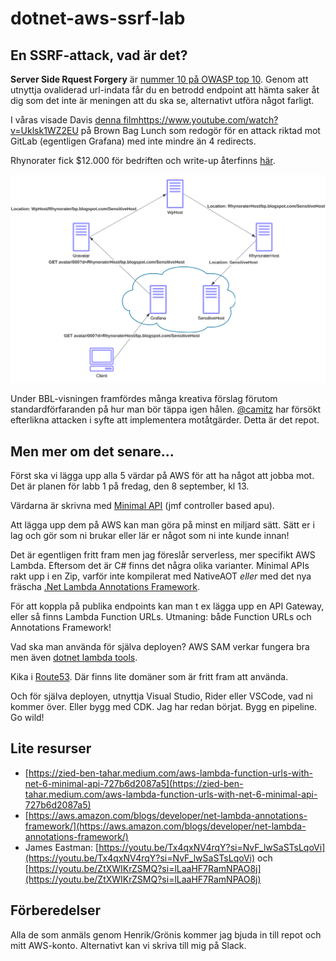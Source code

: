 # dotnet-aws-ssrf-lab
## En SSRF-attack, vad är det? 

**Server Side Rquest Forgery** är [nummer 10 på OWASP top 10](https://owasp.org/Top10/A10_2021-Server-Side_Request_Forgery_%28SSRF%29/). Genom att utnyttja ovaliderad url-indata får du en betrodd endpoint att hämta saker åt dig som det inte är meningen att du ska se, alternativt utföra något farligt. 

I våras visade Davis [denna film](https://www.youtube.com/watch?v=Uklsk1WZ2EU)https://www.youtube.com/watch?v=Uklsk1WZ2EU på Brown Bag Lunch som redogör för en attack riktad mot GitLab (egentligen Grafana) med inte mindre än 4 redirects. 

Rhynorater fick $12.000 för bedriften och write-up återfinns [här](https://rhynorater.github.io/CVE-2020-13379-Write-Up). 


<img src="grafana-exploit.svg" width="900"/>

Under BBL-visningen framfördes många kreativa förslag förutom standardförfaranden på hur man bör täppa igen hålen. [@camitz](https://github.com/camitz) har försökt efterlikna attacken i syfte att implementera motåtgärder. Detta är det repot. 

## Men mer om det senare...

Först ska vi lägga upp alla 5 värdar på AWS för att ha något att jobba mot. Det är planen för labb 1 på fredag, den 8 september, kl 13.

Värdarna är skrivna med [Minimal API](https://learn.microsoft.com/en-us/aspnet/core/tutorials/min-web-api?view=aspnetcore-7.0&tabs=visual-studio) (jmf controller based apu). 

Att lägga upp dem på AWS kan man göra på minst en miljard sätt. Sätt er i lag och gör som ni brukar eller lär er något som ni inte kunde innan!

Det är egentligen fritt fram men jag föreslår serverless, mer specifikt AWS Lambda. Eftersom det är C# finns det några olika varianter. Minimal APIs rakt upp i en Zip, varför inte kompilerat med NativeAOT _eller_ med det nya fräscha [.Net Lambda Annotations Framework](https://aws.amazon.com/blogs/developer/net-lambda-annotations-framework/).

För att koppla på publika endpoints kan man t ex lägga upp en API Gateway, eller så finns Lambda Function URLs. Utmaning: både Function URLs och Annotations Framework! 

Vad ska man använda för själva deployen? AWS SAM verkar fungera bra men även [dotnet lambda tools](https://docs.aws.amazon.com/lambda/latest/dg/csharp-package-cli.html).

Kika i [Route53](https://aws.amazon.com/route53/). Där finns lite domäner som är fritt fram att använda.

Och för själva deployen, utnyttja Visual Studio, Rider eller VSCode, vad ni kommer över. Eller bygg med CDK. Jag har redan börjat. Bygg en pipeline. Go wild!

## Lite resurser

* [https://zied-ben-tahar.medium.com/aws-lambda-function-urls-with-net-6-minimal-api-727b6d2087a5](https://zied-ben-tahar.medium.com/aws-lambda-function-urls-with-net-6-minimal-api-727b6d2087a5)
* [https://aws.amazon.com/blogs/developer/net-lambda-annotations-framework/](https://aws.amazon.com/blogs/developer/net-lambda-annotations-framework/)
* James Eastman: [https://youtu.be/Tx4qxNV4rqY?si=NvF_lwSaSTsLqoVi](https://youtu.be/Tx4qxNV4rqY?si=NvF_lwSaSTsLqoVi) och [https://youtu.be/ZtXWIKrZSMQ?si=lLaaHF7RamNPAO8j](https://youtu.be/ZtXWIKrZSMQ?si=lLaaHF7RamNPAO8j)
## Förberedelser

Alla de som anmäls genom Henrik/Grönis kommer jag bjuda in till repot och mitt AWS-konto. Alternativt kan vi skriva till mig på Slack.
